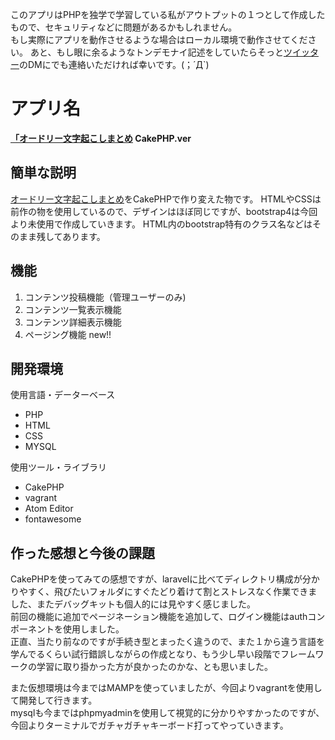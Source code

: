 
このアプリはPHPを独学で学習している私がアウトプットの１つとして作成したもので、セキュリティなどに問題があるかもしれません。  
もし実際にアプリを動作させるような場合はローカル環境で動作させてください。
あと、もし眼に余るようなトンデモナイ記述をしていたらそっと<a href="https://twitter.com/float_top">ツイッター</a>のDMにでも連絡いただければ幸いです。(；´Д`)


アプリ名
====
**<a href="https://2.kagome.xyz/cake/my_app_name/">「オードリー文字起こしまとめ</a> CakePHP.ver**

## 簡単な説明
<a href="https://3.kagome.xyz" target=”_blank”>オードリー文字起こしまとめ</a>をCakePHPで作り変えた物です。
HTMLやCSSは前作の物を使用しているので、デザインはほぼ同じですが、bootstrap4は今回より未使用で作成していきます。
HTML内のbootstrap特有のクラス名などはそのまま残してあります。

## 機能
1. コンテンツ投稿機能（管理ユーザーのみ)
1. コンテンツ一覧表示機能
1. コンテンツ詳細表示機能
1. ページング機能 new!!


## 開発環境
使用言語・データーベース
* PHP
* HTML
* CSS
* MYSQL  

使用ツール・ライブラリ
* CakePHP
* vagrant
* Atom Editor
* fontawesome   


## 作った感想と今後の課題  

CakePHPを使ってみての感想ですが、laravelに比べてディレクトリ構成が分かりやすく、飛びたいフォルダにすぐたどり着けて割とストレスなく作業できました、またデバッグキットも個人的には見やすく感じました。      
前回の機能に追加でページネーション機能を追加して、ログイン機能はauthコンポーネントを使用しました。  
正直、当たり前なのですが手続き型とまったく違うので、また１から違う言語を学んでるくらい試行錯誤しながらの作成となり、もう少し早い段階でフレームワークの学習に取り掛かった方が良かったのかな、とも思いました。  

また仮想環境は今まではMAMPを使っていましたが、今回よりvagrantを使用して開発して行きます。  
mysqlも今まではphpmyadminを使用して視覚的に分かりやすかったのですが、今回よりターミナルでガチャガチャキーボード打ってやっていきます。

